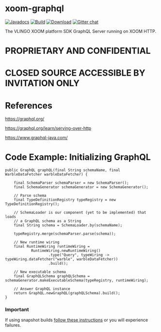 # xoom-graphql

[![Javadocs](http://javadoc.io/badge/io.vlingo.xoom/xoom-graphql.svg?color=brightgreen)](http://javadoc.io/doc/io.vlingo.xoom/xoom-graphql) [![Build](https://github.com/vlingo/xoom-graphql/workflows/Build/badge.svg)](https://github.com/vlingo/xoom-graphql/actions?query=workflow%3ABuild) [![Download](https://img.shields.io/maven-central/v/io.vlingo.xoom/xoom-graphql?label=maven)](https://search.maven.org/artifact/io.vlingo.xoom/xoom-graphql) [![Gitter chat](https://badges.gitter.im/gitterHQ/gitter.png)](https://gitter.im/vlingo-platform-java/http)

The VLINGO XOOM platform SDK GraphQL Server running on XOOM HTTP.

# PROPRIETARY AND CONFIDENTIAL

# CLOSED SOURCE ACCESSIBLE BY INVITATION ONLY

# References

https://graphql.org/

https://graphql.org/learn/serving-over-http

https://www.graphql-java.com/

# Code Example: Initializing GraphQL

```
public GraphQL graphQL(final String schemaName, final WarbleDataFetcher warbleDataFetcher) {

    final SchemaParser schemaParser = new SchemaParser();
    final SchemaGenerator schemaGenerator = new SchemaGenerator();

    // Parse schema
    final TypeDefinitionRegistry typeRegistry = new TypeDefinitionRegistry();
    
    // SchemaLoader is our component (yet to be implemented) that loads
    // a GraphQL schema as a String
    final String schema = SchemaLoader.by(schemaName);
    
    typeRegistry.merge(schemaParser.parse(schema));

    // New runtime wiring
    final RuntimeWiring runtimeWiring =
            RuntimeWiring.newRuntimeWiring()
                    .type("Query", typeWiring -> typeWiring.dataFetcher("warble", warbleDataFetcher))
                    .build();

    // New executable schema
    final GraphQLSchema graphQLSchema = schemaGenerator.makeExecutableSchema(typeRegistry, runtimeWiring);

    // Answer GraphQL instance
    return GraphQL.newGraphQL(graphQLSchema).build();
}
```

### Important
If using snapshot builds [follow these instructions](https://github.com/vlingo/xoom-platform#snapshots-repository) or you will experience failures.

